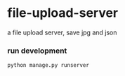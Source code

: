 # file-upload-server
a file upload server, save jpg and json

### run development
```
python manage.py runserver
```
